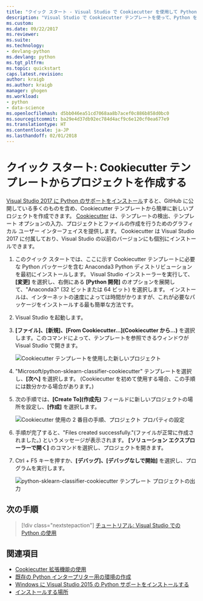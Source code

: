 ```yaml
---
title: "クイック スタート - Visual Studio で Cookiecutter を使用して Python プロジェクトを作成する | Microsoft Docs"
description: "Visual Studio で Cookiecutter テンプレートを使って、Python を迅速に使い始めます。"
ms.custom: 
ms.date: 09/22/2017
ms.reviewer: 
ms.suite: 
ms.technology:
- devlang-python
ms.devlang: python
ms.tgt_pltfrm: 
ms.topic: quickstart
caps.latest.revision: 
author: kraigb
ms.author: kraigb
manager: ghogen
ms.workload:
- python
- data-science
ms.openlocfilehash: d5bb046ea51cd7068aa8b7acef0c886b858d0bc0
ms.sourcegitcommit: ba29e4d37db92ec784d4acf9c6e120cf0ea677e9
ms.translationtype: HT
ms.contentlocale: ja-JP
ms.lasthandoff: 02/01/2018
---
```

# <a name="quickstart-create-a-project-from-a-cookiecutter-template"></a>クイック スタート: Cookiecutter テンプレートからプロジェクトを作成する

[Visual Studio 2017 に Python のサポートをインストール](installing-python-support-in-visual-studio.md)すると、GitHub に公開している多くのものを含め、Cookiecutter テンプレートから簡単に新しいプロジェクトを作成できます。 [Cookiecutter](https://cookiecutter.readthedocs.io/en/latest/) は、テンプレートの検出、テンプレート オプションの入力、プロジェクトとファイルの作成を行うためのグラフィカル ユーザー インターフェイスを提供します。 Cookiecutter は Visual Studio 2017 に付属しており、Visual Studio の以前のバージョンにも個別にインストールできます。

1. このクイック スタートでは、ここに示す Cookiecutter テンプレートに必要な Python パッケージを含む Anaconda3 Python ディストリビューションを最初にインストールします。 Visual Studio インストーラーを実行して、**[変更]** を選択し、右側にある **[Python 開発]** のオプションを展開して、"Anaconda3" (32 ビットまたは 64 ビット) を選択します。 インストールは、インターネットの速度によっては時間がかりますが、これが必要なパッケージをインストールする最も簡単な方法です。

1. Visual Studio を起動します。

1. **[ファイル]、[新規]、[From Cookiecutter...]\(Cookiecutter から...\)** を選択します。このコマンドによって、テンプレートを参照できるウィンドウが Visual Studio で開きます。 

    ![Cookiecutter テンプレートを使用した新しいプロジェクト](media/projects-from-cookiecutter1.png)

1. "Microsoft/python-sklearn-classifier-cookiecutter" テンプレートを選択し、**[次へ]** を選択します。 (Cookiecutter を初めて使用する場合、この手順には数分かかる場合があります。)

1. 次の手順では、**[Create To]\(作成先\)** フィールドに新しいプロジェクトの場所を設定し、**[作成]** を選択します。

    ![Cookiecutter 使用の 2 番目の手順、プロジェクト プロパティの設定](media/projects-from-cookiecutter2.png)

1. 手順が完了すると、"Files created successfully."\(ファイルが正常に作成されました。\) というメッセージが表示されます。 **[ソリューション エクスプローラーで開く]** のコマンドを選択し、プロジェクトを開きます。

1. Ctrl + F5 キーを押すか、**[デバッグ]、[デバッグなしで開始]** を選択し、プログラムを実行します。 

    ![python-sklearn-classifier-cookiecutter テンプレート プロジェクトの出力](media/projects-from-cookiecutter4.png)

## <a name="next-steps"></a>次の手順

> [!div class="nextstepaction"]
> [チュートリアル: Visual Studio での Python の使用](tutorial-working-with-python-in-visual-studio-step-01-create-project.md)

## <a name="see-also"></a>関連項目

- [Cookiecutter 拡張機能の使用](using-python-cookiecutter-templates.md)
- [既存の Python インタープリター用の環境の作成](managing-python-environments-in-visual-studio.md#creating-an-environment-for-an-existing-interpreter)
- [Windows に Visual Studio 2015 の Python サポートをインストールする](installing-python-support-in-visual-studio.md)
- [インストールする場所](installing-python-support-in-visual-studio.md#install-locations)
